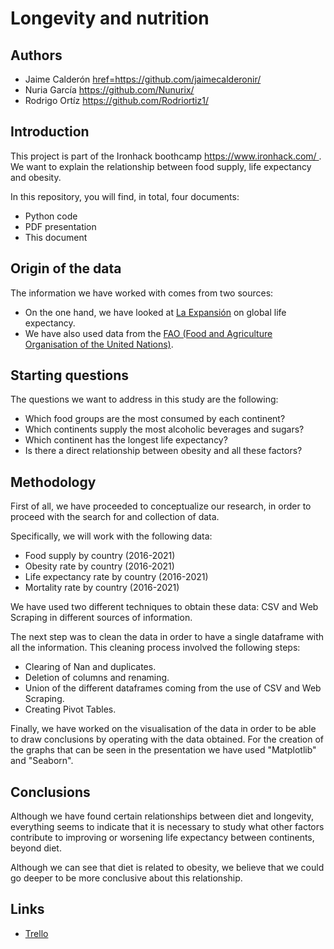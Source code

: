 <h1>Longevity and nutrition</h1>
<h2>Authors</h2>
<ul>
    <li>Jaime Calderón <a href=https://github.com/jaimecalderonir/> href=https://github.com/jaimecalderonir/</a></li>
    <li>Nuria García <a href=https://github.com/Nunurix/> https://github.com/Nunurix/</a></li>
    <li>Rodrigo Ortíz <a href=https://github.com/Nunurix/> https://github.com/Rodriortiz1/</a></li>
</ul>
<h2>Introduction</h2>
<p>This project is part of the Ironhack boothcamp <a href=https://www.ironhack.com/> https://www.ironhack.com/ </a>. We want to explain the relationship between food supply, life expectancy and obesity. </p>
<p>In this repository, you will find, in total, four documents:</p>
    <ul>
        <li>Python code</li>
        <li>PDF presentation</li>
        <li>This document</li>
    </ul></p>
<h2>Origin of the data</h2> 
    <p>
        The information we have worked with comes from two sources:
    </p>
    <ul>
        <li>
            On the one hand, we have looked at <a href="https://datosmacro.expansion.com/demografia/esperanza-vida/" target="_blank">La Expansión</a> on global life expectancy.
        </li>
        <li>
            We have also used data from the <a href="https://www.fao.org/faostat/es/#data/FBS" target="_blank">FAO (Food and Agriculture Organisation of the United Nations)</a>.
        </li>
    </ul>

<h2>Starting questions</h2>
<p>
        The questions we want to address in this study are the following:
    </p>
    <ul>
        <li>Which food groups are the most consumed by each continent?</li>
        <li> Which continents supply the most alcoholic beverages and sugars?</li>
        <li> Which continent has the longest life expectancy? </li>
        <li>Is there a direct relationship between obesity and all these factors?</li>
    </ul>
<h2>Methodology</h2>
    <p>First of all, we have proceeded to conceptualize our research, in order to proceed with the search for and collection of data.</p>
    <p> Specifically, we will work with the following data:
        <ul>
            <li>Food supply by country (2016-2021)</li>
            <li>Obesity rate by country (2016-2021)</li>
            <li>Life expectancy rate by country (2016-2021)</li>
            <li>Mortality rate by country (2016-2021)</li>
        </ul>
    <p>We have used two different techniques to obtain these data: CSV and Web Scraping in different sources of information.</p>
    <p>The next step was to clean the data in order to have a single dataframe with all the information. This cleaning process involved the following steps:</p>
    <ul>
        <li>Clearing of Nan and duplicates.</li>
        <li>Deletion of columns and renaming.</li>
        <li>Union of the different dataframes coming from the use of CSV and Web Scraping.</li>
        <li>Creating Pivot Tables.</li>
    </ul>
    <p>Finally, we have worked on the visualisation of the data in order to be able to draw conclusions by operating with the data obtained. For the creation of the graphs that can be seen in the presentation we have used "Matplotlib" and "Seaborn".</p>
<h2>Conclusions</h2>
    <p>Although we have found certain relationships between diet and longevity, everything seems to indicate that it is necessary to study what other factors contribute to improving or worsening life   expectancy between continents, beyond diet.</p>
<p>Although we can see that diet is related to obesity, we believe that we could go deeper to be more conclusive about this relationship.</p>
<h2>Links</h2> 
     <ul>
        <li><a href=https://trello.com/invite/b/66976d5803fa1faf6220bcfa/ATTId2ade52c225ce3bedd220af20fd9a746E4B839FB/longevidad-y-alimentacion> Trello</a></li>
    </ul>
